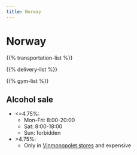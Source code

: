 ```yaml
---
title: Norway
---
```


# Norway

{{% transportation-list %}}

{{% delivery-list %}}

{{% gym-list %}}

## Alcohol sale
- <=4.75%:
    - Mon-Fri: 8:00-20:00 
    - Sat: 8:00-18:00 
    - Sun: forbidden
- \>4.75%: 
    - Only in [Vinmonopolet stores](https://en.m.wikipedia.org/wiki/Vinmonopolet) and expensive

